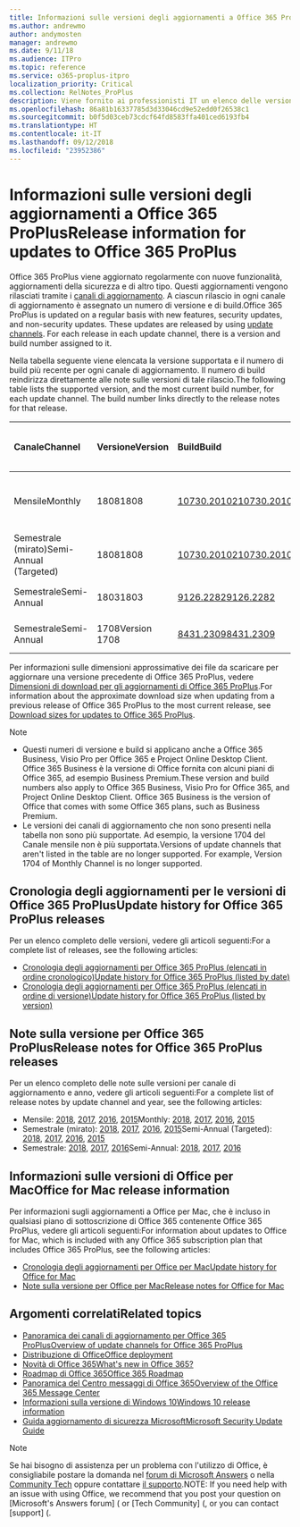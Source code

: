 ```yaml
---
title: Informazioni sulle versioni degli aggiornamenti a Office 365 ProPlus
ms.author: andrewmo
author: andymosten
manager: andrewmo
ms.date: 9/11/18
ms.audience: ITPro
ms.topic: reference
ms.service: o365-proplus-itpro
localization_priority: Critical
ms.collection: RelNotes_ProPlus
description: Viene fornito ai professionisti IT un elenco delle versioni più recenti per Office 365 ProPlus per ciascun canale di aggiornamenti e collegamenti alle note sulle versioni e alla cronologia degli aggiornamenti
ms.openlocfilehash: 86a81b16337785d3d33046cd9e52edd0f26538c1
ms.sourcegitcommit: b0f5d03ceb73cdcf64fd8583ffa401ced6193fb4
ms.translationtype: HT
ms.contentlocale: it-IT
ms.lasthandoff: 09/12/2018
ms.locfileid: "23952386"
---
```

# <a name="release-information-for-updates-to-office-365-proplus"></a><span data-ttu-id="6620b-103">Informazioni sulle versioni degli aggiornamenti a Office 365 ProPlus</span><span class="sxs-lookup"><span data-stu-id="6620b-103">Release information for updates to Office 365 ProPlus</span></span>

<span data-ttu-id="6620b-p101">Office 365 ProPlus viene aggiornato regolarmente con nuove funzionalità, aggiornamenti della sicurezza e di altro tipo. Questi aggiornamenti vengono rilasciati tramite i [canali di aggiornamento](https://docs.microsoft.com/DeployOffice/overview-of-update-channels-for-office-365-proplus). A ciascun rilascio in ogni canale di aggiornamento è assegnato un numero di versione e di build.</span><span class="sxs-lookup"><span data-stu-id="6620b-p101">Office 365 ProPlus is updated on a regular basis with new features, security updates, and non-security updates. These updates are released by using [update channels](https://docs.microsoft.com/DeployOffice/overview-of-update-channels-for-office-365-proplus). For each release in each update channel, there is a version and build number assigned to it.</span></span> 

<span data-ttu-id="6620b-p102">Nella tabella seguente viene elencata la versione supportata e il numero di build più recente per ogni canale di aggiornamento. Il numero di build reindirizza direttamente alle note sulle versioni di tale rilascio.</span><span class="sxs-lookup"><span data-stu-id="6620b-p102">The following table lists the supported version, and the most current build number, for each update channel. The build number links directly to the release notes for that release.</span></span> 

  
|<span data-ttu-id="6620b-109">**Canale**</span><span class="sxs-lookup"><span data-stu-id="6620b-109">**Channel**</span></span>|<span data-ttu-id="6620b-110">**Versione**</span><span class="sxs-lookup"><span data-stu-id="6620b-110">**Version**</span></span>|<span data-ttu-id="6620b-111">**Build**</span><span class="sxs-lookup"><span data-stu-id="6620b-111">**Build**</span></span>|<span data-ttu-id="6620b-112">**Data di rilascio**</span><span class="sxs-lookup"><span data-stu-id="6620b-112">**Release date**</span></span>|<span data-ttu-id="6620b-113">**Versione supportata fino a**</span><span class="sxs-lookup"><span data-stu-id="6620b-113">**Version supported until**</span></span>|
|:-----|:-----|:-----|:-----|:-----|
|<span data-ttu-id="6620b-114">Mensile</span><span class="sxs-lookup"><span data-stu-id="6620b-114">Monthly</span></span>  <br/> |<span data-ttu-id="6620b-115">1808</span><span class="sxs-lookup"><span data-stu-id="6620b-115">1808</span></span>  <br/> |[<span data-ttu-id="6620b-116">10730.20102</span><span class="sxs-lookup"><span data-stu-id="6620b-116">10730.20102</span></span>](monthly-channel-2018.md#version-1808-september-11)  <br/> | <span data-ttu-id="6620b-117">11 settembre 2018</span><span class="sxs-lookup"><span data-stu-id="6620b-117">September 11, 2018</span></span>  <br/> |<span data-ttu-id="6620b-118">Viene rilasciata la versione 1809</span><span class="sxs-lookup"><span data-stu-id="6620b-118">Version 1808 is released</span></span> <br/>|
|<span data-ttu-id="6620b-119">Semestrale (mirato)</span><span class="sxs-lookup"><span data-stu-id="6620b-119">Semi-Annual (Targeted)</span></span>  <br/> |<span data-ttu-id="6620b-120">1808</span><span class="sxs-lookup"><span data-stu-id="6620b-120">1808</span></span>  <br/> |[<span data-ttu-id="6620b-121">10730.20102</span><span class="sxs-lookup"><span data-stu-id="6620b-121">10730.20102</span></span>](semi-annual-channel-targeted-2018.md#version-1808-September-11)  <br/> | <span data-ttu-id="6620b-122">11 settembre 2018</span><span class="sxs-lookup"><span data-stu-id="6620b-122">September 11, 2018</span></span>  <br/> | <span data-ttu-id="6620b-123">13 marzo 2019</span><span class="sxs-lookup"><span data-stu-id="6620b-123">March 13, 2019</span></span> <br/>|
|<span data-ttu-id="6620b-124">Semestrale</span><span class="sxs-lookup"><span data-stu-id="6620b-124">Semi-Annual</span></span> <br/> |<span data-ttu-id="6620b-125">1803</span><span class="sxs-lookup"><span data-stu-id="6620b-125">1803</span></span>  <br/> | [<span data-ttu-id="6620b-126">9126.2282</span><span class="sxs-lookup"><span data-stu-id="6620b-126">9126.2282</span></span>](semi-annual-channel-2018.md#version-1803-september-11) <br/> | <span data-ttu-id="6620b-127">11 settembre 2018</span><span class="sxs-lookup"><span data-stu-id="6620b-127">September 11, 2018</span></span>  <br/> | <span data-ttu-id="6620b-128">10 settembre 2019</span><span class="sxs-lookup"><span data-stu-id="6620b-128">September 10, 2019</span></span> <br/>|
|<span data-ttu-id="6620b-129">Semestrale</span><span class="sxs-lookup"><span data-stu-id="6620b-129">Semi-Annual</span></span> <br/> |<span data-ttu-id="6620b-130">1708</span><span class="sxs-lookup"><span data-stu-id="6620b-130">Version 1708</span></span>  <br/> |[<span data-ttu-id="6620b-131">8431.2309</span><span class="sxs-lookup"><span data-stu-id="6620b-131">8431.2309</span></span>](semi-annual-channel-2018.md#version-1708-september-11)  <br/> | <span data-ttu-id="6620b-132">11 settembre 2018</span><span class="sxs-lookup"><span data-stu-id="6620b-132">September 11, 2018</span></span>  <br/> | <span data-ttu-id="6620b-133">13 marzo 2019</span><span class="sxs-lookup"><span data-stu-id="6620b-133">March 13, 2019</span></span> <br/>|

<span data-ttu-id="6620b-134">Per informazioni sulle dimensioni approssimative dei file da scaricare per aggiornare una versione precedente di Office 365 ProPlus, vedere [Dimensioni di download per gli aggiornamenti di Office 365 ProPlus](download-sizes-office365-proplus-updates.md).</span><span class="sxs-lookup"><span data-stu-id="6620b-134">For information about the approximate download size when updating from a previous release of Office 365 ProPlus to the most current release, see [Download sizes for updates to Office 365 ProPlus](download-sizes-office365-proplus-updates.md).</span></span>

> [!NOTE]
> - <span data-ttu-id="6620b-p103">Questi numeri di versione e build si applicano anche a Office 365 Business, Visio Pro per Office 365 e Project Online Desktop Client. Office 365 Business è la versione di Office fornita con alcuni piani di Office 365, ad esempio Business Premium.</span><span class="sxs-lookup"><span data-stu-id="6620b-p103">These version and build numbers also apply to Office 365 Business, Visio Pro for Office 365, and Project Online Desktop Client. Office 365 Business is the version of Office that comes with some Office 365 plans, such as Business Premium.</span></span>
> - <span data-ttu-id="6620b-p104">Le versioni dei canali di aggiornamento che non sono presenti nella tabella non sono più supportate. Ad esempio, la versione 1704 del Canale mensile non è più supportata.</span><span class="sxs-lookup"><span data-stu-id="6620b-p104">Versions of update channels that aren't listed in the table are no longer supported. For example, Version 1704 of Monthly Channel is no longer supported.</span></span> 


## <a name="update-history-for-office-365-proplus-releases"></a><span data-ttu-id="6620b-139">Cronologia degli aggiornamenti per le versioni di Office 365 ProPlus</span><span class="sxs-lookup"><span data-stu-id="6620b-139">Update history for Office 365 ProPlus releases</span></span>

<span data-ttu-id="6620b-140">Per un elenco completo delle versioni, vedere gli articoli seguenti:</span><span class="sxs-lookup"><span data-stu-id="6620b-140">For a complete list of releases, see the following articles:</span></span>
 - [<span data-ttu-id="6620b-141">Cronologia degli aggiornamenti per Office 365 ProPlus (elencati in ordine cronologico)</span><span class="sxs-lookup"><span data-stu-id="6620b-141">Update history for Office 365 ProPlus (listed by date)</span></span>](update-history-office365-proplus-by-date.md)
 - [<span data-ttu-id="6620b-142">Cronologia degli aggiornamenti per Office 365 ProPlus (elencati in ordine di versione)</span><span class="sxs-lookup"><span data-stu-id="6620b-142">Update history for Office 365 ProPlus (listed by version)</span></span>](update-history-office365-proplus-by-version.md)

## <a name="release-notes-for-office-365-proplus-releases"></a><span data-ttu-id="6620b-143">Note sulla versione per Office 365 ProPlus</span><span class="sxs-lookup"><span data-stu-id="6620b-143">Release notes for Office 365 ProPlus releases</span></span>

<span data-ttu-id="6620b-144">Per un elenco completo delle note sulle versioni per canale di aggiornamento e anno, vedere gli articoli seguenti:</span><span class="sxs-lookup"><span data-stu-id="6620b-144">For a complete list of release notes by update channel and year, see the following articles:</span></span>
 - <span data-ttu-id="6620b-145">Mensile: [2018](monthly-channel-2018.md), [2017](monthly-channel-2017.md), [2016](monthly-channel-2016.md), [2015](monthly-channel-2015.md)</span><span class="sxs-lookup"><span data-stu-id="6620b-145">Monthly: [2018](monthly-channel-2018.md), [2017](monthly-channel-2017.md), [2016](monthly-channel-2016.md), [2015](monthly-channel-2015.md)</span></span>
 - <span data-ttu-id="6620b-146">Semestrale (mirato): [2018](semi-annual-channel-targeted-2018.md), [2017](semi-annual-channel-targeted-2017.md), [2016](semi-annual-channel-targeted-2016.md), [2015](semi-annual-channel-targeted-2015.md)</span><span class="sxs-lookup"><span data-stu-id="6620b-146">Semi-Annual (Targeted): [2018](semi-annual-channel-targeted-2018.md), [2017](semi-annual-channel-targeted-2017.md), [2016](semi-annual-channel-targeted-2016.md), [2015](semi-annual-channel-targeted-2015.md)</span></span>
 - <span data-ttu-id="6620b-147">Semestrale: [2018](semi-annual-channel-2018.md), [2017](semi-annual-channel-2017.md), [2016](semi-annual-channel-2016.md)</span><span class="sxs-lookup"><span data-stu-id="6620b-147">Semi-Annual: [2018](semi-annual-channel-2018.md), [2017](semi-annual-channel-2017.md), [2016](semi-annual-channel-2016.md)</span></span>

## <a name="office-for-mac-release-information"></a><span data-ttu-id="6620b-148">Informazioni sulle versioni di Office per Mac</span><span class="sxs-lookup"><span data-stu-id="6620b-148">Office for Mac release information</span></span>

<span data-ttu-id="6620b-149">Per informazioni sugli aggiornamenti a Office per Mac, che è incluso in qualsiasi piano di sottoscrizione di Office 365 contenente Office 365 ProPlus, vedere gli articoli seguenti:</span><span class="sxs-lookup"><span data-stu-id="6620b-149">For information about updates to Office for Mac, which is included with any Office 365 subscription plan that includes Office 365 ProPlus, see the following articles:</span></span>
 - [<span data-ttu-id="6620b-150">Cronologia degli aggiornamenti per Office per Mac</span><span class="sxs-lookup"><span data-stu-id="6620b-150">Update history for Office for Mac</span></span>](update-history-office-for-mac.md)
 - [<span data-ttu-id="6620b-151">Note sulla versione per Office per Mac</span><span class="sxs-lookup"><span data-stu-id="6620b-151">Release notes for Office for Mac</span></span>](release-notes-office-for-mac.md)


## <a name="related-topics"></a><span data-ttu-id="6620b-152">Argomenti correlati</span><span class="sxs-lookup"><span data-stu-id="6620b-152">Related topics</span></span>

- [<span data-ttu-id="6620b-153">Panoramica dei canali di aggiornamento per Office 365 ProPlus</span><span class="sxs-lookup"><span data-stu-id="6620b-153">Overview of update channels for Office 365 ProPlus</span></span>](https://docs.microsoft.com/DeployOffice/overview-of-update-channels-for-office-365-proplus)
- [<span data-ttu-id="6620b-154">Distribuzione di Office</span><span class="sxs-lookup"><span data-stu-id="6620b-154">Office deployment</span></span>](https://docs.microsoft.com/deployoffice/)
- [<span data-ttu-id="6620b-155">Novità di Office 365</span><span class="sxs-lookup"><span data-stu-id="6620b-155">What's new in Office 365?</span></span>](https://support.office.com/article/95c8d81d-08ba-42c1-914f-bca4603e1426)
- [<span data-ttu-id="6620b-156">Roadmap di Office 365</span><span class="sxs-lookup"><span data-stu-id="6620b-156">Office 365 Roadmap</span></span>](https://products.office.com/business/office-365-roadmap)
- [<span data-ttu-id="6620b-157">Panoramica del Centro messaggi di Office 365</span><span class="sxs-lookup"><span data-stu-id="6620b-157">Overview of the Office 365 Message Center</span></span>](https://support.office.com/article/38fb3333-bfcc-4340-a37b-deda509c2093)
- [<span data-ttu-id="6620b-158">Informazioni sulla versione di Windows 10</span><span class="sxs-lookup"><span data-stu-id="6620b-158">Windows 10 release information</span></span>](https://www.microsoft.com/itpro/windows-10/release-information)
- [<span data-ttu-id="6620b-159">Guida aggiornamento di sicurezza Microsoft</span><span class="sxs-lookup"><span data-stu-id="6620b-159">Microsoft Security Update Guide</span></span>](https://portal.msrc.microsoft.com/)

> [!NOTE]
> <span data-ttu-id="6620b-160">Se hai bisogno di assistenza per un problema con l'utilizzo di Office, è consigliabile postare la domanda nel [forum di Microsoft Answers](https://answers.microsoft.com/) o nella [Community Tech](https://techcommunity.microsoft.com/) oppure contattare [il supporto](https://support.microsoft.com/contactus).</span><span class="sxs-lookup"><span data-stu-id="6620b-160">NOTE: If you need help with an issue with using Office, we recommend that you post your question on [Microsoft's Answers forum] ([](https://answers.microsoft.com/) or [Tech Community] ([](https://techcommunity.microsoft.com/), or you can contact [support] ([](https://support.microsoft.com/contactus).</span></span>
